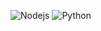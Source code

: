 ![Nodejs](https://img.shields.io/badge/Using%20Node.js%20-%2343853D.svg?&style=for-the-badge&logo=node.js&logoColor=white)
![Python](https://img.shields.io/badge/Know%20Python%20-%2314354C.svg?&style=for-the-badge&logo=python&logoColor=white)
